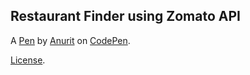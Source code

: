 Restaurant Finder  using  Zomato API
-------------------------------------------------


A [Pen](https://codepen.io/jainanurit004/pen/ExxdwZP) by [Anurit](https://codepen.io/jainanurit004) on [CodePen](https://codepen.io).

[License](https://codepen.io/jainanurit004/pen/ExxdwZP/license).
